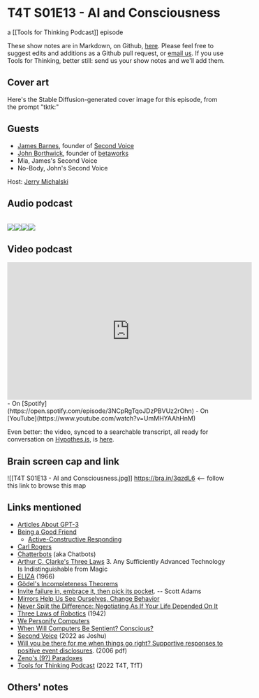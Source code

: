 # T4T S01E13 - AI and Consciousness

a [[Tools for Thinking Podcast]] episode

These show notes are in Markdown, on Github, [here](https://github.com/OpenGlobalMind/rel8-wiki/blob/main/Tools%20for%20Thinking%20Podcast.md). Please feel free to suggest edits and additions as a Github pull request, or  [email us](mailto:sociate@gmail.com). If you use Tools for Thinking, better still: send us your show notes and we'll add them. 

## Cover art

Here's the Stable Diffusion-generated cover image for this episode, from the prompt "tktk:"



## Guests

- [James Barnes](https://www.linkedin.com/in/jamesbarnesgw/), founder of [Second Voice](https://www.joshu.xyz/)
- [John Borthwick](https://www.linkedin.com/in/jborthwick/), founder of [betaworks](http://betaworks.com/)
- Mia, James's Second Voice 
- No-Body, John's Second Voice

Host: [Jerry Michalski](http://www.jerrymichalski.com/)

## Audio podcast 

[  
![](https://uploads-ssl.webflow.com/6022fac80367ca7c9121c178/63473c43cd78d77b7f847fb3_Anchor_logo.svg)](https://anchor.fm/betaworks/episodes/AI-and-consciousness---James-and-Mia-in-conversation-e1sfjbr/a-a92pnou)[![](https://uploads-ssl.webflow.com/6022fac80367ca7c9121c178/63473161d50a860bd5f8bf0e_Amazon_Music_logo.svg)](https://music.amazon.com/podcasts/12a72801-ad1e-412b-82cf-dd242e96b1d4/episodes/5c349e36-a3ec-472b-8396-751a3dca744c/tools-for-thinking-by-betaworks-ai-and-consciousness---james-and-mia-in-conversation)[![](https://uploads-ssl.webflow.com/6022fac80367ca7c9121c178/63473161d50a86d605f8bf0f_itunes_podcasts%20logo.svg)](https://podcasts.apple.com/us/podcast/ai-and-consciousness-james-and-mia-in-conversation/id1648557332?i=1000590661730)[![](https://uploads-ssl.webflow.com/6022fac80367ca7c9121c178/63473161a69713eddcfa9885_Spotify%20logo.svg)](https://open.spotify.com/episode/3NCpRgTqoJDzPBVUz2rOhn?si=tl_lpZOrRIio1ryO-VvmRg)

## Video podcast  
<iframe width="560" height="315" src="https://www.youtube.com/embed/UmMHYAAhHnM" title="YouTube video player" frameborder="0" allow="accelerometer; autoplay; clipboard-write; encrypted-media; gyroscope; picture-in-picture; web-share" allowfullscreen></iframe>
- On [Spotify](https://open.spotify.com/episode/3NCpRgTqoJDzPBVUz2rOhn)
- On [YouTube](https://www.youtube.com/watch?v=UmMHYAAhHnM)

Even better: the video, synced to a searchable transcript, all ready for conversation on [Hypothes.is](https://hypothes.is/), is [here](https://docdrop.org/video/UmMHYAAhHnM/). 

## Brain screen cap and link

![[T4T S01E13 - AI and Consciousness.jpg]]
https://bra.in/3qzdL6  <-- follow this link to browse this map

## Links mentioned

- [Articles About GPT-3](https://bra.in/4jQYkm)
- [Being a Good Friend](https://bra.in/9jXDBy)
	- [Active-Constructive Responding](https://bra.in/5joXo5)
- [Carl Rogers](http://en.wikipedia.org/wiki/Carl_Rogers)
- [Chatterbots](https://en.wikipedia.org/wiki/Chatterbot) (aka Chatbots)
- [Arthur C. Clarke's Three Laws](https://en.wikipedia.org/wiki/Clarke%27s_three_laws)
	3. Any Sufficiently Advanced Technology Is Indistinguishable from Magic
- [ELIZA](http://en.wikipedia.org/wiki/ELIZA) (1966)
- [Gödel's Incompleteness Theorems](http://en.wikipedia.org/wiki/G%C3%B6del%27s_incompleteness_theorems)
- [Invite failure in, embrace it, then pick its pocket](https://bra.in/8pxgDK). -- Scott Adams
- [Mirrors Help Us See Ourselves, Change Behavior](https://bra.in/2p63LP)
- [Never Split the Difference: Negotiating As If Your Life Depended On It](https://www.amazon.com/Never-Split-Difference-Negotiating-Depended-ebook/dp/B014DUR7L2/jerrymichalskisr)
- [Three Laws of Robotics](http://en.wikipedia.org/wiki/Three_Laws_of_Robotics) (1942)
- [We Personify Computers](https://bra.in/6qzdL6)
- [When Will Computers Be Sentient? Conscious?](https://bra.in/3qaEgm)
- [Second Voice](https://www.joshu.xyz/) (2022 as Joshu)
- [Will you be there for me when things go right? Supportive responses to positive event disclosures](https://labs.psych.ucsb.edu/gable/shelly/publications/400). (2006 pdf)
- [Zeno's (9?) Paradoxes](http://en.wikipedia.org/wiki/Zeno%27s_paradox)
- [Tools for Thinking Podcast](https://bra.in/2vGNna) (2022 T4T, TfT)

## Others' notes



